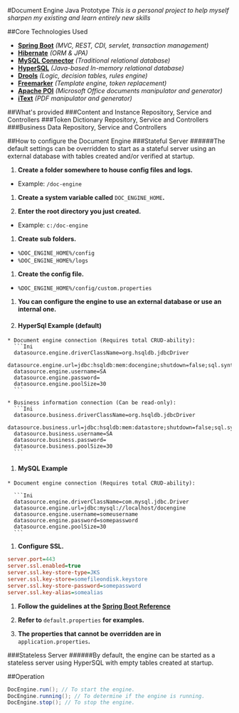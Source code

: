 #Document Engine Java Prototype
_This is a personal project to help myself sharpen my existing and learn entirely new skills_

##Core Technologies Used
* **[Spring Boot](https://projects.spring.io/spring-boot/)** _(MVC, REST, CDI, servlet, transaction management)_
* **[Hibernate](http://hibernate.org/orm/)** _(ORM & JPA)_
* **[MySQL Connector](https://www.mysql.com/products/community/)** _(Traditional relational database)_
* **[HyperSQL](http://hsqldb.org/)** _(Java-based In-memory relational database)_
* **[Drools](https://www.drools.org/)** _(Logic, decision tables, rules engine)_
* **[Freemarker](http://freemarker.org/)** _(Template engine, token replacement)_
* **[Apache POI](https://poi.apache.org/)** _(Microsoft Office documents manipulator and generator)_
* **[iText](http://itextpdf.com/)** _(PDF manipulator and generator)_

##What's provided
###Content and Instance Repository, Service and Controllers
###Token Dictionary Repository, Service and Controllers
###Business Data Repository, Service and Controllers

##How to configure the Document Engine
###Stateful Server
######The default settings can be overridden to start as a stateful server using an external database with tables created and/or verified at startup.

1. **Create a folder somewhere to house config files and logs.**

  * Example: `/doc-engine`
  
1. **Create a system variable called** `DOC_ENGINE_HOME`**.**

1. **Enter the root directory you just created.**

  * Example: `c:/doc-engine`
  
1. **Create sub folders.**

  * `%DOC_ENGINE_HOME%/config`
  * `%DOC_ENGINE_HOME%/logs`
  
1. **Create the config file.**
  
  * `%DOC_ENGINE_HOME%/config/custom.properties`

1. **You can configure the engine to use an external database or use an internal one.**

  1. <h4>HyperSql Example (default)</h4>
    * Document engine connection (Requires total CRUD-ability):
      ```Ini
      datasource.engine.driverClassName=org.hsqldb.jdbcDriver
      datasource.engine.url=jdbc:hsqldb:mem:docengine;shutdown=false;sql.syntax_ora=true
      datasource.engine.username=SA
      datasource.engine.password= 
      datasource.engine.poolSize=30
      ```
      
    * Business information connection (Can be read-only):
      ```Ini
      datasource.business.driverClassName=org.hsqldb.jdbcDriver
      datasource.business.url=jdbc:hsqldb:mem:datastore;shutdown=false;sql.syntax_ora=true
      datasource.business.username=SA
      datasource.business.password= 
      datasource.business.poolSize=30
      ```
 
  1. <h4>MySQL Example</h4>
    * Document engine connection (Requires total CRUD-ability):
      
      ```Ini
      datasource.engine.driverClassName=com.mysql.jdbc.Driver
      datasource.engine.url=jdbc:mysql://localhost/docengine
      datasource.engine.username=someusername
      datasource.engine.password=somepassword
      datasource.engine.poolSize=30
      ```

1. **Configure SSL.**

  ```Ini
  server.port=443
  server.ssl.enabled=true
  server.ssl.key-store-type=JKS
  server.ssl.key-store=somefileondisk.keystore
  server.ssl.key-store-password=somepassword
  server.ssl.key-alias=somealias
  ```

1. **Follow the guidelines at the <a href="http://docs.spring.io/spring-boot/docs/current/reference/html/common-application-properties.html">Spring Boot Reference</a>**

1. **Refer to** `default.properties` **for examples.**

1. **The properties that cannot be overridden are in** `application.properties`**.**

###Stateless Server
######By default, the engine can be started as a stateless server using HyperSQL with empty tables created at startup.

##Operation
```java
DocEngine.run(); // To start the engine.
DocEngine.running(); // To determine if the engine is running.
DocEngine.stop(); // To stop the engine.
```